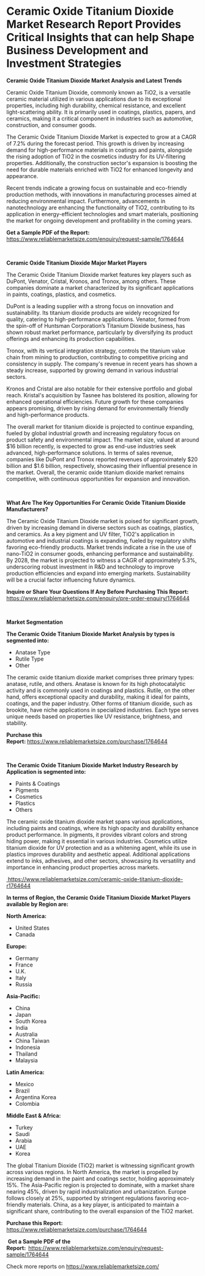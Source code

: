 <p><h1>Ceramic Oxide Titanium Dioxide Market Research Report Provides Critical Insights that can help Shape Business Development and Investment Strategies</h1></p><p><strong>Ceramic Oxide Titanium Dioxide Market Analysis and Latest Trends</strong></p>
<p><p>Ceramic Oxide Titanium Dioxide, commonly known as TiO2, is a versatile ceramic material utilized in various applications due to its exceptional properties, including high durability, chemical resistance, and excellent light-scattering ability. It is primarily used in coatings, plastics, papers, and ceramics, making it a critical component in industries such as automotive, construction, and consumer goods.</p><p>The Ceramic Oxide Titanium Dioxide Market is expected to grow at a CAGR of 7.2% during the forecast period. This growth is driven by increasing demand for high-performance materials in coatings and paints, alongside the rising adoption of TiO2 in the cosmetics industry for its UV-filtering properties. Additionally, the construction sector's expansion is boosting the need for durable materials enriched with TiO2 for enhanced longevity and appearance. </p><p>Recent trends indicate a growing focus on sustainable and eco-friendly production methods, with innovations in manufacturing processes aimed at reducing environmental impact. Furthermore, advancements in nanotechnology are enhancing the functionality of TiO2, contributing to its application in energy-efficient technologies and smart materials, positioning the market for ongoing development and profitability in the coming years.</p></p>
<p><strong>Get a Sample PDF of the Report:&nbsp;</strong> <a href="https://www.reliablemarketsize.com/enquiry/request-sample/1764644?utm_campaign=3201&utm_medium=2&utm_source=Github&utm_content=ia&utm_term=03042025&utm_id=ceramic-oxide-titanium-dioxide">https://www.reliablemarketsize.com/enquiry/request-sample/1764644</a></p>
<p>&nbsp;</p>
<p><strong>Ceramic Oxide Titanium Dioxide Major Market Players</strong></p>
<p><p>The Ceramic Oxide Titanium Dioxide market features key players such as DuPont, Venator, Cristal, Kronos, and Tronox, among others. These companies dominate a market characterized by its significant applications in paints, coatings, plastics, and cosmetics. </p><p>DuPont is a leading supplier with a strong focus on innovation and sustainability. Its titanium dioxide products are widely recognized for quality, catering to high-performance applications. Venator, formed from the spin-off of Huntsman Corporation’s Titanium Dioxide business, has shown robust market performance, particularly by diversifying its product offerings and enhancing its production capabilities.</p><p>Tronox, with its vertical integration strategy, controls the titanium value chain from mining to production, contributing to competitive pricing and consistency in supply. The company's revenue in recent years has shown a steady increase, supported by growing demand in various industrial sectors.</p><p>Kronos and Cristal are also notable for their extensive portfolio and global reach. Kristal's acquisition by Tasnee has bolstered its position, allowing for enhanced operational efficiencies. Future growth for these companies appears promising, driven by rising demand for environmentally friendly and high-performance products.</p><p>The overall market for titanium dioxide is projected to continue expanding, fueled by global industrial growth and increasing regulatory focus on product safety and environmental impact. The market size, valued at around $16 billion recently, is expected to grow as end-use industries seek advanced, high-performance solutions. In terms of sales revenue, companies like DuPont and Tronox reported revenues of approximately $20 billion and $1.6 billion, respectively, showcasing their influential presence in the market. Overall, the ceramic oxide titanium dioxide market remains competitive, with continuous opportunities for expansion and innovation.</p></p>
<p>&nbsp;</p>
<p><strong>What Are The Key Opportunities For Ceramic Oxide Titanium Dioxide Manufacturers?</strong></p>
<p><p>The Ceramic Oxide Titanium Dioxide market is poised for significant growth, driven by increasing demand in diverse sectors such as coatings, plastics, and ceramics. As a key pigment and UV filter, TiO2's application in automotive and industrial coatings is expanding, fueled by regulatory shifts favoring eco-friendly products. Market trends indicate a rise in the use of nano-TiO2 in consumer goods, enhancing performance and sustainability. By 2028, the market is projected to witness a CAGR of approximately 5.3%, underscoring robust investment in R&D and technology to improve production efficiencies and expand into emerging markets. Sustainability will be a crucial factor influencing future dynamics.</p></p>
<p><strong>Inquire or Share Your Questions If Any Before Purchasing This Report:</strong> <a href="https://www.reliablemarketsize.com/enquiry/pre-order-enquiry/1764644?utm_campaign=3201&utm_medium=2&utm_source=Github&utm_content=ia&utm_term=03042025&utm_id=ceramic-oxide-titanium-dioxide">https://www.reliablemarketsize.com/enquiry/pre-order-enquiry/1764644</a></p>
<p>&nbsp;</p>
<p><strong>Market Segmentation</strong></p>
<p><strong>The Ceramic Oxide Titanium Dioxide Market Analysis by types is segmented into:</strong></p>
<p><ul><li>Anatase Type</li><li>Rutile Type</li><li>Other</li></ul></p>
<p><p>The ceramic oxide titanium dioxide market comprises three primary types: anatase, rutile, and others. Anatase is known for its high photocatalytic activity and is commonly used in coatings and plastics. Rutile, on the other hand, offers exceptional opacity and durability, making it ideal for paints, coatings, and the paper industry. Other forms of titanium dioxide, such as brookite, have niche applications in specialized industries. Each type serves unique needs based on properties like UV resistance, brightness, and stability.</p></p>
<p><strong>Purchase this Report:&nbsp;</strong><a href="https://www.reliablemarketsize.com/purchase/1764644?utm_campaign=3201&utm_medium=2&utm_source=Github&utm_content=ia&utm_term=03042025&utm_id=ceramic-oxide-titanium-dioxide">https://www.reliablemarketsize.com/purchase/1764644</a></p>
<p>&nbsp;</p>
<p><strong>The Ceramic Oxide Titanium Dioxide Market Industry Research by Application is segmented into:</strong></p>
<p><ul><li>Paints & Coatings</li><li>Pigments</li><li>Cosmetics</li><li>Plastics</li><li>Others</li></ul></p>
<p><p>The ceramic oxide titanium dioxide market spans various applications, including paints and coatings, where its high opacity and durability enhance product performance. In pigments, it provides vibrant colors and strong hiding power, making it essential in various industries. Cosmetics utilize titanium dioxide for UV protection and as a whitening agent, while its use in plastics improves durability and aesthetic appeal. Additional applications extend to inks, adhesives, and other sectors, showcasing its versatility and importance in enhancing product properties across markets.</p></p>
<p><a href="https://www.reliablemarketsize.com/ceramic-oxide-titanium-dioxide-r1764644?utm_campaign=3201&utm_medium=2&utm_source=Github&utm_content=ia&utm_term=03042025&utm_id=ceramic-oxide-titanium-dioxide">&nbsp;https://www.reliablemarketsize.com/ceramic-oxide-titanium-dioxide-r1764644</a></p>
<p><strong>In terms of Region, the Ceramic Oxide Titanium Dioxide Market Players available by Region are:</strong></p>
<p>
    <p> <strong> North America: </strong>
        <ul>
            <li>United States</li>
            <li>Canada</li>
        </ul>
        </p> 
    <p> <strong> Europe: </strong>
        <ul>
            <li>Germany</li>
            <li>France</li>
            <li>U.K.</li>
            <li>Italy</li>
            <li>Russia</li>
        </ul>
        </p> 
    <p> <strong> Asia-Pacific: </strong>
        <ul>
            <li>China</li>
            <li>Japan</li>
            <li>South Korea</li>
            <li>India</li>
            <li>Australia</li>
            <li>China Taiwan</li>
            <li>Indonesia</li>
            <li>Thailand</li>
            <li>Malaysia</li>
        </ul>
        </p> 
    <p> <strong> Latin America: </strong>
        <ul>
            <li>Mexico</li>
            <li>Brazil</li>
            <li>Argentina Korea</li>
            <li>Colombia</li>
        </ul>
        </p> 
    <p> <strong> Middle East & Africa: </strong>
        <ul>
            <li>Turkey</li>
            <li>Saudi</li>
            <li>Arabia</li>
            <li>UAE</li>
            <li>Korea</li>
        </ul>
    </p>
    </p>
<p><p>The global Titanium Dioxide (TiO2) market is witnessing significant growth across various regions. In North America, the market is propelled by increasing demand in the paint and coatings sector, holding approximately 15%. The Asia-Pacific region is projected to dominate, with a market share nearing 45%, driven by rapid industrialization and urbanization. Europe follows closely at 25%, supported by stringent regulations favoring eco-friendly materials. China, as a key player, is anticipated to maintain a significant share, contributing to the overall expansion of the TiO2 market.</p></p>
<p><strong>Purchase this Report: </strong><a href="https://www.reliablemarketsize.com/purchase/1764644?utm_campaign=3201&utm_medium=2&utm_source=Github&utm_content=ia&utm_term=03042025&utm_id=ceramic-oxide-titanium-dioxide">https://www.reliablemarketsize.com/purchase/1764644</a></p>
<p>&nbsp;<strong>Get a Sample PDF of the Report:&nbsp;&nbsp;</strong><a href="https://www.reliablemarketsize.com/enquiry/request-sample/1764644?utm_campaign=3201&utm_medium=2&utm_source=Github&utm_content=ia&utm_term=03042025&utm_id=ceramic-oxide-titanium-dioxide">https://www.reliablemarketsize.com/enquiry/request-sample/1764644</a></p>
<p><strong></strong></p>
<p>Check more reports on <a href="https://www.reliablemarketsize.com/?utm_campaign=3201&utm_medium=2&utm_source=Github&utm_content=ia&utm_term=03042025&utm_id=ceramic-oxide-titanium-dioxide">https://www.reliablemarketsize.com/</a></p>